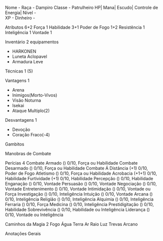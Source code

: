 Nome - 
Raça - Dampiro
Classe - Patrulheiro
HP| 
Mana| 
Escudo| 
Controle de Energia| 
Nível -  
XP - 
Dinheiro -  

Atributos 6+2
Força 1
Habilidade 3+1
Poder de Fogo 1+2
Resistência  1
Inteligência 1
Vontade 1

Inventário 2 equipamentos
- HARKONEN
- Luneta Aclopavel
- Armadura Leve

Técnicas 1 (5)

Vantagens 1
- Arena
- Inimigos(Morto-Vivos)
- Visão Noturna
- Isekai
- Ataque Multiplo(2)

Desvantagens 1
- Devoção
- Coração Fraco(-4)

Gambitos 

Manobras de Combate 

Perícias 4
Combate Armado () 0/10, Força ou Habilidade
Combate Desarmado () 0/10, Força ou Habilidade
Combate Á Distância (+1) 0/10, Poder de Fogo
Atletismo () 0/10, Força ou Habilidade
Acrobacia (+1+1) 0/10, Habilidade
Furtividade (+1) 0/10, Habilidade
Percepção () 0/10, Habilidade
Enganação () 0/10, Vontade
Persuasão () 0/10, Vontade
Negociação () 0/10, Vontade
Entretenimento () 0/10, Vontade
Intimidação () 0/10, Vontade ou Força
Investigação () 0/10, Inteligência
Intuição () 0/10, Vontade
Arcana () 0/10, Inteligência
Religião () 0/10, Inteligência
Alquimia () 0/10, Inteligência
Ferraria () 0/10, Força
Medicina () 0/10, Inteligência
Prestidigitação () 0/10, Habilidade
Sobrevivência () 0/10, Habilidade ou Inteligência
Liderança () 0/10, Vontade ou Inteligência

Caminhos da Magia 2
Fogo 
Água 
Terra 
Ar 
Raio 
Luz 
Trevas 
Arcano 

Anotações Gerais